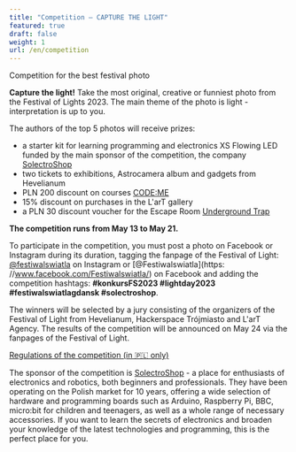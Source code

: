 ```yaml
---
title: "Competition – CAPTURE THE LIGHT"
featured: true
draft: false
weight: 1
url: /en/competition
---
```

Competition for the best festival photo

**Capture the light!** Take the most original, creative or funniest photo from the Festival of Lights 2023. The main theme of the photo is light - interpretation is up to you.

The authors of the top 5 photos will receive prizes:

- a starter kit for learning programming and electronics XS Flowing LED funded by the main sponsor of the competition, the company [SolectroShop](https://solectroshop.com/pl/)
- two tickets to exhibitions, Astrocamera album and gadgets from Hevelianum
- PLN 200 discount on courses [CODE:ME](https://codeme.pl/)
- 15% discount on purchases in the L'arT gallery
- a PLN 30 discount voucher for the Escape Room [Underground Trap](http://podziemnapulapka.pl/)

**The competition runs from May 13 to May 21.**

To participate in the competition, you must post a photo on Facebook or Instagram during its duration, tagging the fanpage of the Festival of Light: [@festiwalswiatla](https://www.instagram.com/festiwalswiatla/) on Instagram or [@Festiwalswiatla](https: //www.facebook.com/Festiwalswiatla/) on Facebook and adding the competition hashtags: **#konkursFS2023 #lightday2023 #festiwalswiatlagdansk #solectroshop**.

The winners will be selected by a jury consisting of the organizers of the Festival of Light from Hevelianum, Hackerspace Trójmiasto and L'arT Agency. The results of the competition will be announced on May 24 via the fanpages of the Festival of Light.
 
[Regulations of the competition (in 🇵🇱 only)](/Regulamin-konkursu-fotograficznego.pdf)


The sponsor of the competition is [SolectroShop](https://solectroshop.com/pl/) - a place for enthusiasts of electronics and robotics, both beginners and professionals. They have been operating on the Polish market for 10 years, offering a wide selection of hardware and programming boards such as Arduino, Raspberry Pi, BBC, micro:bit for children and teenagers, as well as a whole range of necessary accessories. If you want to learn the secrets of electronics and broaden your knowledge of the latest technologies and programming, this is the perfect place for you.
